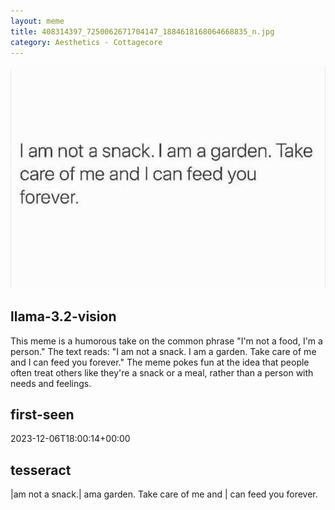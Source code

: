 ```yaml
---
layout: meme
title: 408314397_7250062671704147_1884618168064668835_n.jpg
category: Aesthetics - Cottagecore
---
```


<div markdown="0"><a href="408314397_7250062671704147_1884618168064668835_n.jpg"><img class="photo" src="408314397_7250062671704147_1884618168064668835_n.jpg" /></a>

<h2>llama-3.2-vision</h2>
<p title="Llama-3.2-11B is a really good model that probably gets the visual details right but doesn't understand literary or media references, and often fails to accurately represent the physical arrangement of objects and the implied relationships between the objects.">This meme is a humorous take on the common phrase &quot;I&#x27;m not a food, I&#x27;m a person.&quot; The text reads: &quot;I am not a snack. I am a garden. Take care of me and I can feed you forever.&quot; The meme pokes fun at the idea that people often treat others like they&#x27;re a snack or a meal, rather than a person with needs and feelings.</p>

<h2>first-seen</h2>
<p title="Because Git doesn't preserve file modification times, this metadata file contains the file's modification time when it was added to the library.">2023-12-06T18:00:14+00:00</p>

<h2>tesseract</h2>
<p title="Tesseract is often terrible and just gives a lot of nonsense characters, but it used to be the state of the art, and usually it is better at correctly representing text than llama-3.2-vision-11b.">|am not a snack.| ama garden. Take care of me and | can feed you forever.</p>

</div>

